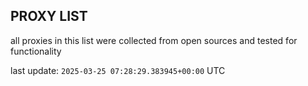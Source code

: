 ## PROXY LIST

all proxies in this list were collected from open sources and tested for functionality

last update: `2025-03-25 07:28:29.383945+00:00` UTC